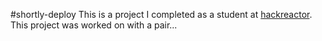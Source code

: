 #shortly-deploy
This is a project I completed as a student at [hackreactor](http://hackreactor.com). This project was worked on with a pair...